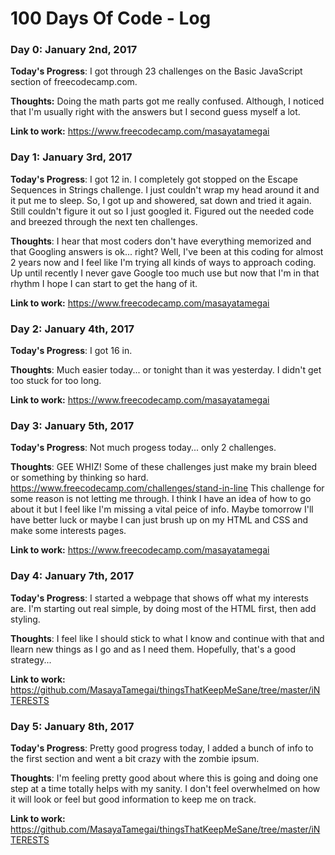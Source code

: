 # 100 Days Of Code - Log

 ### Day 0: January 2nd, 2017

**Today's Progress**: I got through 23 challenges on the Basic JavaScript section of freecodecamp.com.

**Thoughts:** Doing the math parts got me really confused.  Although, I noticed that I'm usually right with the answers but I second guess myself a lot.

**Link to work:** https://www.freecodecamp.com/masayatamegai

 ### Day 1: January 3rd, 2017

**Today's Progress**: I got 12 in. I completely got stopped on the Escape Sequences in Strings challenge.  I just couldn't wrap my head around it and it put me to sleep.  So, I got up and showered,  sat down and tried it again.  Still couldn't figure it out so I just googled it.  Figured out the needed code and breezed through the next ten challenges.

**Thoughts**: I hear that most coders don't have everything memorized and that Googling answers is ok... right? Well,  I've been at this coding for almost 2 years now and I feel like I'm trying all kinds of ways to approach coding.  Up until recently I never gave Google too much use but now that I'm in that rhythm I hope I can start to get the hang of it.

**Link to work:** https://www.freecodecamp.com/masayatamegai 

### Day 2: January 4th, 2017

**Today's Progress**: I got 16 in.   

**Thoughts**: Much easier today... or tonight than it was yesterday.  I didn't get too stuck for too long.

**Link to work:** https://www.freecodecamp.com/masayatamegai

### Day 3: January 5th, 2017

**Today's Progress**: Not much progess today... only 2 challenges.   

**Thoughts**: GEE WHIZ! Some of these challenges just make my brain bleed or something by thinking so hard.  https://www.freecodecamp.com/challenges/stand-in-line This challenge for some reason is not letting me through.  I think I have an idea of how to go about it but I feel like I'm missing a vital peice of info.  Maybe tomorrow I'll have better luck or maybe I can just brush up on my HTML and CSS and make some interests pages.

**Link to work:** https://www.freecodecamp.com/masayatamegai

### Day 4: January 7th, 2017

**Today's Progress**: I started a webpage that shows off what my interests are.  I'm starting out real simple, by doing most of the HTML first, then add styling.       

**Thoughts**: I feel like I should stick to what I know and continue with that and llearn new things as I go and as I need them.  Hopefully, that's a good strategy...

**Link to work:** https://github.com/MasayaTamegai/thingsThatKeepMeSane/tree/master/iNTERESTS

### Day 5: January 8th, 2017

**Today's Progress**: Pretty good progress today,  I added a bunch of info to the first section and went a bit crazy with the zombie ipsum.       

**Thoughts**: I'm feeling pretty good about where this is going and doing one step at a time totally helps with my sanity.  I don't feel overwhelmed on how it will look or feel but good information to keep me on track.

**Link to work:** https://github.com/MasayaTamegai/thingsThatKeepMeSane/tree/master/iNTERESTS


